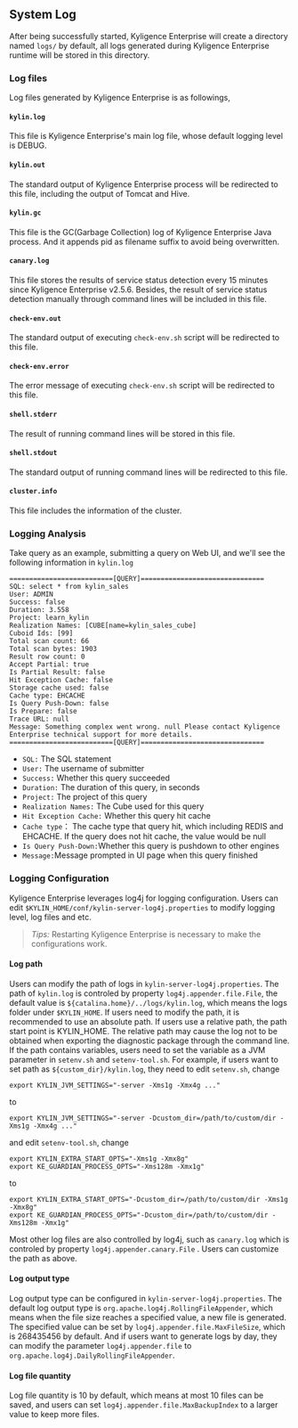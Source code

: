 ## System Log

After being successfully started, Kyligence Enterprise will create a directory named `logs/` by default, all logs generated during Kyligence Enterprise runtime will be stored in this directory.

### Log files
Log files generated by Kyligence Enterprise is as followings,

#### `kylin.log`
This file is Kyligence Enterprise's main log file, whose default logging level is DEBUG.

#### `kylin.out`
The standard output of Kyligence Enterprise process will be redirected to this file, including the output of Tomcat and Hive.

#### `kylin.gc`
This file is the GC(Garbage Collection) log of Kyligence Enterprise Java process. And it appends pid as filename suffix to avoid being overwritten.

#### `canary.log`
This file stores the results of service status detection every 15 minutes since Kyligence Enterprise v2.5.6. Besides, the result of service status detection manually through command lines will be included in this file.

#### `check-env.out`
The standard output of executing `check-env.sh` script will be redirected to this file.

#### `check-env.error`
The error message of executing `check-env.sh` script will be redirected to this file.

#### `shell.stderr`
The result of running command lines will be stored in this file.

#### `shell.stdout`
The standard output of running command lines will be redirected to this file.

#### `cluster.info`
This file includes the information of the cluster.



### Logging Analysis
Take query as an example, submitting a query on Web UI, and we'll see the following information in `kylin.log` 


```
==========================[QUERY]===============================
SQL: select * from kylin_sales
User: ADMIN
Success: false
Duration: 3.558
Project: learn_kylin
Realization Names: [CUBE[name=kylin_sales_cube]
Cuboid Ids: [99]
Total scan count: 66
Total scan bytes: 1903
Result row count: 0
Accept Partial: true
Is Partial Result: false
Hit Exception Cache: false
Storage cache used: false
Cache type: EHCACHE
Is Query Push-Down: false
Is Prepare: false
Trace URL: null
Message: Something complex went wrong. null Please contact Kyligence Enterprise technical support for more details. 
==========================[QUERY]===============================
```

* `SQL:` The SQL statement
* `User:` The username of submitter
* `Success:` Whether this query succeeded
* `Duration:` The duration of this query, in seconds
* `Project:` The project of this query
* `Realization Names:` The Cube used for this query
* `Hit Exception Cache:` Whether this query hit cache
* `Cache type`： The cache type that query hit, which including REDIS and EHCACHE. If the query does not hit cache, the value would be null
* `Is Query Push-Down:`Whether this query is pushdown to other engines
* `Message:`Message prompted in UI page when this query finished

### Logging Configuration
Kyligence Enterprise leverages log4j for logging configuration. Users can edit `$KYLIN_HOME/conf/kylin-server-log4j.properties` to modify logging level, log files and etc.
> *Tips:* Restarting Kyligence Enterprise is necessary to make the configurations work.

#### Log path
Users can modify the path of logs in `kylin-server-log4j.properties`.
The path of `kylin.log` is controled by property `log4j.appender.file.File`, the default value is `${catalina.home}/../logs/kylin.log`, which means the logs folder under `$KYLIN_HOME`.
If users need to modify the path, it is recommended to use an absolute path. If users use a relative path, the path start point is KYLIN_HOME. The relative path may cause the log not to be obtained when exporting the diagnostic package through the command line. 
If the path contains variables, users need to set the variable as a JVM parameter in  `setenv.sh` and `setenv-tool.sh`. For example, if users want to set path as `${custom_dir}/kylin.log`, they need to edit `setenv.sh`, change
```
export KYLIN_JVM_SETTINGS="-server -Xms1g -Xmx4g ..."
```
to
```
export KYLIN_JVM_SETTINGS="-server -Dcustom_dir=/path/to/custom/dir -Xms1g -Xmx4g ..."
```
and edit `setenv-tool.sh`, change
```
export KYLIN_EXTRA_START_OPTS="-Xms1g -Xmx8g"
export KE_GUARDIAN_PROCESS_OPTS="-Xms128m -Xmx1g"
```
to
```
export KYLIN_EXTRA_START_OPTS="-Dcustom_dir=/path/to/custom/dir -Xms1g -Xmx8g"
export KE_GUARDIAN_PROCESS_OPTS="-Dcustom_dir=/path/to/custom/dir -Xms128m -Xmx1g"
```

Most other log files are also controlled by log4j, such as `canary.log` which is controled by property `log4j.appender.canary.File` . Users can customize the path as above.

#### Log output type 
Log output type can be configured in `kylin-server-log4j.properties`.
The default log output type is `org.apache.log4j.RollingFileAppender`, which means when the file size reaches a specified value, a new file is generated. The specified value can be set by `log4j.appender.file.MaxFileSize`,  which is 268435456 by default.
And if users want to generate logs by day, they can modify the parameter `log4j.appender.file` to `org.apache.log4j.DailyRollingFileAppender`.

#### Log file quantity
Log file quantity is 10 by default, which means at most 10 files can be saved, and users can set `log4j.appender.file.MaxBackupIndex` to a larger value to keep more files.